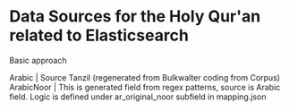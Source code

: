 # Data Sources for the Holy Qur'an related to Elasticsearch

Basic approach


Arabic | Source Tanzil (regenerated from Bulkwalter coding from Corpus)
ArabicNoor |  This is generated field from regex patterns, source is Arabic field. Logic is defined under ar_original_noor subfield in mapping.json
